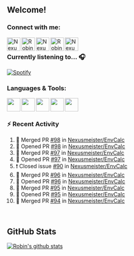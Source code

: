 
<!-- Allgemeine Notizen
	Die Icons sind unter diesen beiden Links zu finden:
	GitHub Repo: https://github.com/simple-icons/simple-icons
		> raw.githubusercontent ist erreichbar über Kontextmenü auf Bild und "Bild in neuem Tab öffnen"
	Simple Icons: https://cdn.jsdelivr.net/npm/simple-icons@3/icons/
 -->


## Welcome!

### Connect with me:
[<img align="left" alt="Nexusmeister | Twitter" width="35px" src="https://cdn.jsdelivr.net/npm/simple-icons@v3/icons/twitter.svg" />][twitter]
[<img align="left" alt="Robin Kaltenbach | Xing" width="35px" src="https://cdn.jsdelivr.net/npm/simple-icons@3.13.0/icons/xing.svg" />][xing]
[<img align="left" alt="Nexusmeister | Twitch" width="35px" src="https://simpleicons.org/icons/twitch.svg" />][twitch]
[<img align="left" alt="Robin Kaltenbach | Stack Overflow" width="35px" src="https://cdn.jsdelivr.net/npm/simple-icons@3.13.0/icons/stackoverflow.svg" />][stackOverflow]
[<img align="left" alt="Nexusmeister | Steam" width="35px" src="https://cdn.jsdelivr.net/npm/simple-icons@3.13.0/icons/steam.svg" />][steam]

<br />

### Currently listening to... 🎧

[![Spotify](https://spotify-now-playing.nexusmeister.vercel.app/api/spotify)](https://open.spotify.com/user/xkaltix?si=h_gYbj2sTlamJW9soY9fnQ)

### Languages & Tools:

<img width="35px" align="left" src="https://raw.githubusercontent.com/simple-icons/simple-icons/develop/icons/dot-net.svg" />
<img width="35px" align="left" src="https://raw.githubusercontent.com/simple-icons/simple-icons/develop/icons/csharp.svg" />
<img width="35px" align="left" src="https://raw.githubusercontent.com/simple-icons/simple-icons/develop/icons/visualstudio.svg" />
<img width="35px" align="left" src="https://raw.githubusercontent.com/simple-icons/simple-icons/develop/icons/microsoftsqlserver.svg" />
<img width="35px" align="left" src="https://github.com/simple-icons/simple-icons/blob/develop/icons/xamarin.svg" />

<br/>
<br/>

### :zap: Recent Activity
<!--START_SECTION:activity-->
1. 🎉 Merged PR [#98](https://github.com/Nexusmeister/EnvCalc/pull/98) in [Nexusmeister/EnvCalc](https://github.com/Nexusmeister/EnvCalc)
2. 💪 Opened PR [#98](https://github.com/Nexusmeister/EnvCalc/pull/98) in [Nexusmeister/EnvCalc](https://github.com/Nexusmeister/EnvCalc)
3. 🎉 Merged PR [#97](https://github.com/Nexusmeister/EnvCalc/pull/97) in [Nexusmeister/EnvCalc](https://github.com/Nexusmeister/EnvCalc)
4. 💪 Opened PR [#97](https://github.com/Nexusmeister/EnvCalc/pull/97) in [Nexusmeister/EnvCalc](https://github.com/Nexusmeister/EnvCalc)
5. ❗️ Closed issue [#90](https://github.com/Nexusmeister/EnvCalc/issues/90) in [Nexusmeister/EnvCalc](https://github.com/Nexusmeister/EnvCalc)
6. 🎉 Merged PR [#96](https://github.com/Nexusmeister/EnvCalc/pull/96) in [Nexusmeister/EnvCalc](https://github.com/Nexusmeister/EnvCalc)
7. 💪 Opened PR [#96](https://github.com/Nexusmeister/EnvCalc/pull/96) in [Nexusmeister/EnvCalc](https://github.com/Nexusmeister/EnvCalc)
8. 🎉 Merged PR [#95](https://github.com/Nexusmeister/EnvCalc/pull/95) in [Nexusmeister/EnvCalc](https://github.com/Nexusmeister/EnvCalc)
9. 💪 Opened PR [#95](https://github.com/Nexusmeister/EnvCalc/pull/95) in [Nexusmeister/EnvCalc](https://github.com/Nexusmeister/EnvCalc)
10. 🎉 Merged PR [#94](https://github.com/Nexusmeister/EnvCalc/pull/94) in [Nexusmeister/EnvCalc](https://github.com/Nexusmeister/EnvCalc)
<!--END_SECTION:activity-->
 
 <br/>

## GitHub Stats
[![Robin's github stats](https://github-readme-stats.vercel.app/api?username=nexusmeister&count_private=true&show_icons=true&theme=dark)](https://github.com/anuraghazra/github-readme-stats)

[twitter]: https://twitter.com/nexxusmeister
[xing]: https://www.xing.com/profile/Robin_Kaltenbach3
[twitch]: https://www.twitch.tv/nexusmeister
[stackOverflow]: https://stackoverflow.com/users/10840553/robin-kaltenbach
[steam]: https://steamcommunity.com/id/nexusmeister
